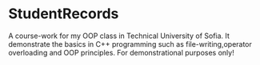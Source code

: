 # StudentRecords
A course-work for my OOP class in Technical University of Sofia. It demonstrate the basics in C++ programming such as file-writing,operator overloading and OOP principles. For demonstrational purposes only!
